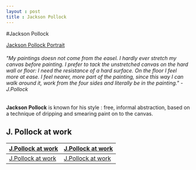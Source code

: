 ```yaml
---
layout : post
title : Jackson Pollock
---
```

#Jackson Pollock

[Jackson Pollock Portrait](http://www.fondationbeyeler.ch/sites/default/files/fondation_beyeler/sammlung/kuenstler/jackson_pollock/pollock2.jpg?1282660252)

###### *"My paintings doesn not come from the easel. I hardly ever stretch my canvas before painting. I prefer to tack the unstretched canvas on the hard wall or floor: I need the resistance of a hard surface. On the floor I feel more at ease. I feel nearer, more part of the painting, since this way I can walk around it, work from the four sides and literally be in the painting."* - J.Pollock

**Jackson Pollock** is known for his style : free, informal abstraction, based on a technique of dripping and smearing paint on to the canvas.

## J. Pollock at work 

[J.Pollock at work](http://i.telegraph.co.uk/multimedia/archive/02121/pollock1_2121582b.jpg)  | [J.Pollock at work](http://choreograph.net/images/453.jpg) 
------------- | -------------
[J.Pollock at work](http://creativegames.org.uk/modules/Art_Technology/Cage_Duchamp/images/J_Pollok_working.jpg)   |[J.Pollock at work](http://creativegames.org.uk/modules/Art_Technology/Cage_Duchamp/images/J_Pollok_working.jpg) 
